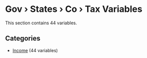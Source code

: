 # Gov › States › Co › Tax Variables

This section contains 44 variables.

## Categories

- [Income](income/index.md) (44 variables)
